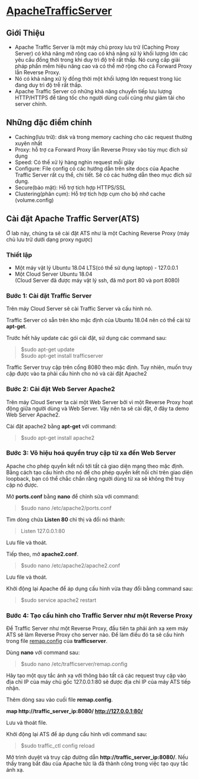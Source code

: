 # [ApacheTrafficServer](https://trafficserver.apache.org/)
## Giới Thiệu
- Apache Traffic Server là một máy chủ proxy lưu trữ (Caching Proxy Server) có khả năng mở rộng cao có khả năng xử lý khối lượng lớn các yêu cầu đồng thời trong khi duy trì độ trễ rất thấp. Nó cung cấp giải pháp phần mềm hiệu năng cao và có thể mở rộng cho cả Forward Proxy lẫn Reverse Proxy.
- Nó có khả năng xử lý đồng thời một khối lượng lớn request trong lúc đang duy trì độ trễ rất thấp.
- Apache Traffic Server có những khả năng chuyển tiếp lưu lượng HTTP/HTTPS để tăng tốc cho người dùng cuối cũng như giảm tải cho server chính.
## Những đặc điểm chính
- Caching(lưu trữ): disk và trong memory caching cho các request thường xuyên nhất
- Proxy: hỗ trợ ca Forward Proxy lẫn Reverse Proxy vào tùy mục đích sử dụng
- Speed: Có thể xử lý hàng nghìn request mỗi giây
- Configure: File config có các hướng dẫn trên site docs của Apache Traffic Server rất cụ thể, chi tiết. Sẽ có các hướng dẫn theo mục đích sử dụng.
- Secure(bảo mật): Hỗ trợ tích hợp HTTPS/SSL
- Clustering(phân cụm): Hỗ trợ tích hợp cụm cho bộ nhớ cache (volume.config)


## Cài đặt Apache Traffic Server(ATS)
Ở lab này, chúng ta sẽ cài đặt ATS như là một Caching Reverse Proxy (máy chủ lưu trữ dưới dạng proxy ngược)
### Thiết lập
- Một máy vật lý Ubuntu 18.04 LTS(có thể sử dụng laptop) - 127.0.0.1
- Một Cloud Server Ubuntu 18.04\
(Cloud Server đã được máy vật lý ssh, đã mở port 80 và port 8080)

### Bước 1: Cài đặt Traffic Server
Trên máy Cloud Server sẽ cài Traffic Server và cấu hình nó.

Traffic Server có sẵn trên kho mặc định của Ubuntu 18.04 nên có thể cài từ **apt-get**.

Trước hết hãy update các gói cài đặt, sử dụng các command sau:
> $sudo apt-get update\
> $sudo apt-get install trafficserver

Traffic Server truy cập trên cổng 8080 theo mặc định. Tuy nhiên, muốn truy cập được vào ta phải cấu hình cho nó và cài đặt Apache2

### Bước 2: Cài đặt Web Server Apache2
Trên máy Cloud Server ta cài một Web Server bởi vì một Reverse Proxy hoạt động giữa người dùng và Web Server. Vậy nên ta sẽ cài đặt, ở đây ta demo Web Server Apache2.

Cài đặt apache2 bằng **apt-get** với command:
>$sudo apt-get install apache2
### Bước 3: Vô hiệu hoá quyền truy cập từ xa đến Web Server
Apache cho phép quyền kết nối tới tất cả giao diện mạng theo mặc định. Bằng cách tạo cấu hình cho nó để cho phép quyền kết nối chỉ trên giao diện loopback, bạn có thể chắc chắn rằng người dùng từ xa sẽ không thể truy cập nó được.

Mở **ports.conf** bằng **nano** để chỉnh sửa với command:
>$sudo nano /etc/apache2/ports.conf

Tìm dòng chứa **Listen 80** chỉ thị và đổi nó thành:
> Listen 127.0.0.1:80

Lưu file và thoát.

Tiếp theo, mở **apache2.conf**.
>$sudo nano /etc/apache2/apache2.conf

Lưu file và thoát.

Khởi động lại Apache để áp dụng cấu hình vừa thay đổi bằng command sau:
>$sudo service apache2 restart

### Bước 4: Tạo cấu hình cho Traffic Server như một Reverse Proxy
Để Traffic Server như một Reverse Proxy, đầu tiên ta phải ánh xạ xem máy ATS sẽ làm Reverse Proxy cho server nào. Để làm điều đó ta sẽ cấu hình 
trong file [remap.config](https://docs.trafficserver.apache.org/en/latest/admin-guide/files/remap.config.en.html) của **trafficserver**.

Dùng **nano** với command sau:
> $sudo nano /etc/trafficserver/remap.config

Hãy tạo một quy tắc ánh xạ với thông báo tất cả các request truy cập vào địa chỉ IP của máy chủ gốc 127.0.0.1:80 sẽ được địa chỉ IP
của máy ATS tiếp nhận.

Thêm dòng sau vào cuối file **remap.config**.

**map http://traffic_server_ip:8080/ http://127.0.0.1:80/**

Lưu và thoát file.

Khởi động lại ATS để áp dụng cấu hình với command sau:
> $sudo traffic_ctl config reload

Mở trình duyệt và truy cập đường dẫn **http://traffic_server_ip:8080/**. Nếu thấy trang bắt đàu của Apache tức là đã thành công trong việc tạo quy tắc ánh xạ.

















